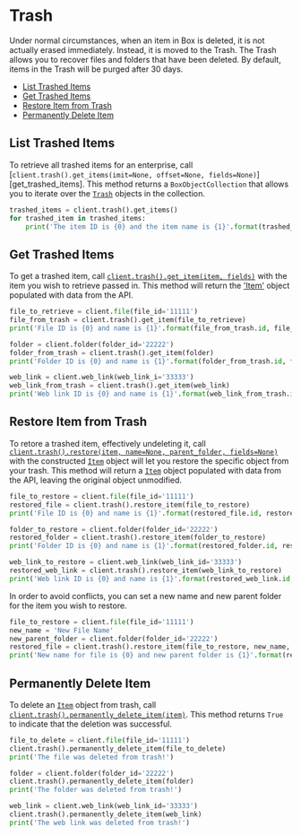 Trash
=====

Under normal circumstances, when an item in Box is deleted, it is not actually erased immediately. Instead, it is
moved to the Trash. The Trash allows you to recover files and folders that have been deleted. By default, items in
the Trash will be purged after 30 days.

<!-- START doctoc generated TOC please keep comment here to allow auto update -->
<!-- DON'T EDIT THIS SECTION, INSTEAD RE-RUN doctoc TO UPDATE -->


- [List Trashed Items](#list-trashed-items)
- [Get Trashed Items](#get-trashed-items)
- [Restore Item from Trash](#restore-item-from-trash)
- [Permanently Delete Item](#permanently-delete-item)

<!-- END doctoc generated TOC please keep comment here to allow auto update -->

List Trashed Items
------------------

To retrieve all trashed items for an enterprise, call [`client.trash().get_items(imit=None, offset=None, fields=None)`][get_trashed_items]. 
This method returns a `BoxObjectCollection` that allows you to iterate over the [`Trash`][trash] objects in the 
collection.

```python
trashed_items = client.trash().get_items()
for trashed_item in trashed_items:
    print('The item ID is {0} and the item name is {1}'.format(trashed_item.id, trashed_item.name))
```

[get_trashed_item]: https://box-python-sdk.readthedocs.io/en/latest/boxsdk.object.html#boxsdk.object.trash.Trash.get_trashed_items
[trash]: https://box-python-sdk.readthedocs.io/en/latest/boxsdk.object.html#boxsdk.object.trash.Trash

Get Trashed Items
-----------------

To get a trashed item, call [`client.trash().get_item(item, fields)`][get_item] with the item you wish to retrieve passed in. 
This method will return the ['Item'][item] object populated with data from the API.

```python
file_to_retrieve = client.file(file_id='11111')
file_from_trash = client.trash().get_item(file_to_retrieve)
print('File ID is {0} and name is {1}'.format(file_from_trash.id, file_from_trash.name))
```

```python
folder = client.folder(folder_id='22222')
folder_from_trash = client.trash().get_item(folder)
print('Folder ID is {0} and name is {1}'.format(folder_from_trash.id, folder_from_trash.name))
```

```python
web_link = client.web_link(web_link_i='33333')
web_link_from_trash = client.trash().get_item(web_link)
print('Web link ID is {0} and name is {1}'.format(web_link_from_trash.id, web_link_from_trash.name))
```

[item]: https://box-python-sdk.readthedocs.io/en/latest/boxsdk.object.html#boxsdk.object.item.Item
[get_item]: https://box-python-sdk.readthedocs.io/en/latest/boxsdk.object.html#boxsdk.object.trash.Trash.get_item

Restore Item from Trash
-----------------------

To retore a trashed item, effectively undeleting it, call [`client.trash().restore(item, name=None, parent_folder, fields=None)`][restore_item] 
with the constructed [`Item`][item_class] object will let you restore the specific object from your trash. This method 
will return a [`Item`][item_class] object populated with data from the API, leaving the original object unmodified.

```python
file_to_restore = client.file(file_id='11111')
restored_file = client.trash().restore_item(file_to_restore)
print('File ID is {0} and name is {1}'.format(restored_file.id, restored_file.name))
```

```python
folder_to_restore = client.folder(folder_id='22222')
restored_folder = client.trash().restore_item(folder_to_restore)
print('Folder ID is {0} and name is {1}'.format(restored_folder.id, restored_folder.name))
```

```python
web_link_to_restore = client.web_link(web_link_id='33333')
restored_web_link = client.trash().restore_item(web_link_to_restore)
print('Web link ID is {0} and name is {1}'.format(restored_web_link.id, restored_web_link.name))
```

In order to avoid conflicts, you can set a new name and new parent folder for the item you wish to restore.

```python
file_to_restore = client.file(file_id='11111')
new_name = 'New File Name'
new_parent_folder = client.folder(folder_id='22222')
restored_file = client.trash().restore_item(file_to_restore, new_name, new_parent_folder)
print('New name for file is {0} and new parent folder is {1}'.format(restored_file.name, restored_file.parent.name))
```

[item_class]: https://box-python-sdk.readthedocs.io/en/latest/boxsdk.object.html#boxsdk.object.item.Item
[restore_item]: https://box-python-sdk.readthedocs.io/en/latest/boxsdk.object.html#boxsdk.object.trash.Trash.restore_item

Permanently Delete Item
-----------------------

To delete an [`Item`][item_class] object from trash, call [`client.trash().permanently_delete_item(item)`][delete]. 
This method returns `True` to indicate that the deletion was successful.

```python
file_to_delete = client.file(file_id='11111')
client.trash().permanently_delete_item(file_to_delete)
print('The file was deleted from trash!')
```

```python
folder = client.folder(folder_id='22222')
client.trash().permanently_delete_item(folder)
print('The folder was deleted from trash!')
```

```python
web_link = client.web_link(web_link_id='33333')
client.trash().permanently_delete_item(web_link)
print('The web link was deleted from trash!')
```

[item_class]: https://box-python-sdk.readthedocs.io/en/latest/boxsdk.object.html#boxsdk.object.item.Item
[delete]: https://box-python-sdk.readthedocs.io/en/latest/boxsdk.object.html#boxsdk.object.trash.Trash.permanently_delete

